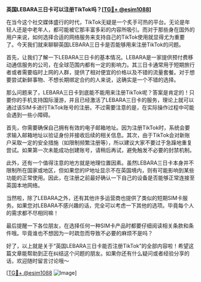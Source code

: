 **英国LEBARA三日卡可以注册TikTok吗？[[TG💪+ @esim1088](https://t.me/s/esim1088)]**

在当今这个社交媒体盛行的时代，TikTok无疑是一个炙手可热的平台。无论是年轻人还是中老年人，都可能被它那丰富多彩的内容所吸引。而对于那些身在国外的用户来说，如何选择合适的网络服务来支持自己的TikTok使用就显得尤为重要了。今天我们就来聊聊英国LEBARA三日卡是否能够用来注册TikTok的问题。

首先，让我们了解一下LEBARA三日卡的基本情况。LEBARA是一家提供预付费移动通信服务的公司，在全球范围内都有一定的影响力。其三日卡通常用于短期旅行者或者需要临时上网的人群，提供了相对便宜的价格以及不错的流量套餐。对于想要尝试新鲜事物、不想长期绑定合约的人来说，这确实是一个不错的选择。

那么问题来了，LEBARA三日卡到底能不能用来注册TikTok呢？答案是肯定的！只要你的手机支持国际漫游，并且已经激活了LEBARA三日卡的服务，理论上就可以通过该SIM卡进行TikTok账号的注册。不过需要注意的是，在实际操作过程中可能会遇到一些小障碍。

首先，你需要确保自己拥有有效的电子邮箱地址。因为注册TikTok时，系统会要求输入邮箱地址以验证身份并接收后续的相关信息。其次，由于TikTok会对新账户采取一定的安全措施（如限制频繁注册等），所以建议大家不要过于急躁地重复尝试。如果第一次未能成功创建账号，请稍后再试，避免触发不必要的封禁机制。

此外，还有一个值得注意的地方就是地理位置因素。虽然LEBARA三日卡本身并不限制所在国家或地区，但如果您的IP地址显示不在英国境内，则有可能影响到某些功能的正常使用。因此，在注册之前最好确认一下自己的设备是否能够正常连接至英国本地网络。

当然啦，除了LEBARA之外，还有其他许多运营商也提供了类似的短期SIM卡服务。如果您对LEBARA不感兴趣的话，完全可以考虑一下其他的选项。毕竟每个人的需求都不尽相同嘛！

最后提醒一下各位朋友，在选择任何一种SIM卡产品时都要仔细阅读相关条款和条件哦。毕竟谁也不想因为一时疏忽而导致不必要的麻烦不是吗？

好了，以上就是关于“英国LEBARA三日卡能否注册TikTok”的全部内容啦！希望这篇文章能帮助到正在纠结这个问题的朋友。如果你还有什么疑问或者经验分享的话，欢迎随时留言讨论哦～

[[TG💪+ @esim1088](https://t.me/s/esim1088) ![Image](https://i.postimg.cc/4NQfJmqS/Snipaste-2025-05-13-00-14-12.png)]